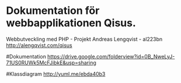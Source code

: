 Dokumentation för webbapplikationen Qisus.
============

Webbutveckling med PHP - Projekt
Andreas Lengqvist - al223bn  
http://alengqvist.com/qisus

#Dokumentation
https://drive.google.com/folderview?id=0B_NweLyJ-71US0RUWk5McFJibkE&usp=sharing
  
#Klassdiagram
http://yuml.me/ebda40b3